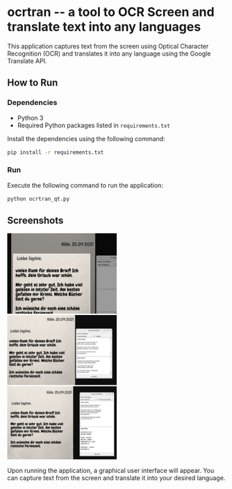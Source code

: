 # ocrtran --  a tool to OCR Screen and translate text into any languages 

This application captures text from the screen using Optical Character Recognition (OCR) and translates it into any language using the Google Translate API.

## How to Run

### Dependencies
- Python 3
- Required Python packages listed in `requirements.txt`

Install the dependencies using the following command:
```sh
pip install -r requirements.txt
```

### Run
Execute the following command to run the application:
```sh
python ocrtran_qt.py
```
## Screenshots
<img src="images/capture.png" alt="OCR" width="50%"><br>
<img src="images/de_en.png" alt="OCR" width="50%"><br>
<img src="images/de_cn.png" alt="OCR" width="50%"><br>


Upon running the application, a graphical user interface will appear. You can capture text from the screen and translate it into your desired language.


